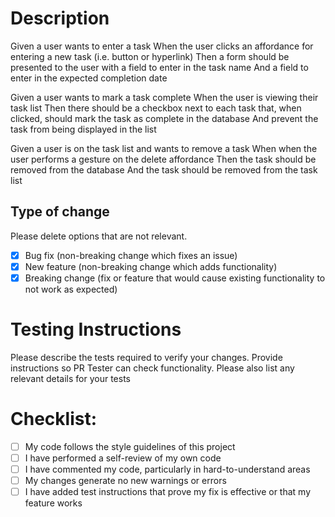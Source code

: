 # Description
Given a user wants to enter a task
When the user clicks an affordance for entering a new task (i.e. button or hyperlink)
Then a form should be presented to the user with a field to enter in the task name
And a field to enter in the expected completion date

Given a user wants to mark a task complete
When the user is viewing their task list
Then there should be a checkbox next to each task that, when clicked, should mark the task as complete in the database
And prevent the task from being displayed in the list

Given a user is on the task list and wants to remove a task
When when the user performs a gesture on the delete affordance
Then the task should be removed from the database
And the task should be removed from the task list
## Type of change
Please delete options that are not relevant.
- [x] Bug fix (non-breaking change which fixes an issue)
- [x] New feature (non-breaking change which adds functionality)
- [x] Breaking change (fix or feature that would cause existing functionality to not work as expected)
# Testing Instructions
Please describe the tests required to verify your changes. Provide instructions so PR Tester can check functionality. Please also list any relevant details for your tests
# Checklist:
- [ ] My code follows the style guidelines of this project
- [ ] I have performed a self-review of my own code
- [ ] I have commented my code, particularly in hard-to-understand areas
- [ ] My changes generate no new warnings or errors
- [ ] I have added test instructions that prove my fix is effective or that my feature works
